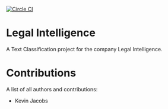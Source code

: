 [![Circle CI](https://circleci.com/gh/kevin91nl/legalintelligence.svg?style=svg)](https://circleci.com/gh/kevin91nl/legalintelligence)

# Legal Intelligence
A Text Classification project for the company Legal Intelligence.

# Contributions
A list of all authors and contributions:
- Kevin Jacobs